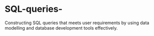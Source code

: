 # SQL-queries-
Constructing SQL queries that meets user requirements by using data modelling and database development tools effectively. 
